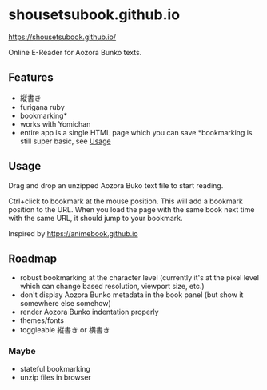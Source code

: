 # shousetsubook.github.io
https://shousetsubook.github.io/

Online E-Reader for Aozora Bunko texts.

## Features
- 縦書き
- furigana ruby
- bookmarking*
- works with Yomichan
- entire app is a single HTML page which you can save
\*bookmarking is still super basic, see [Usage](#usage)

## Usage
Drag and drop an unzipped Aozora Buko text file to start reading.

Ctrl+click to bookmark at the mouse position. This will add a bookmark position to the URL. When you load the page with the same book next time with the same URL, it should jump to your bookmark.

Inspired by https://animebook.github.io

## Roadmap
- robust bookmarking at the character level (currently it's at the pixel level which can change based resolution, viewport size, etc.)
- don't display Aozora Bunko metadata in the book panel (but show it somewhere else somehow)
- render Aozora Bunko indentation properly
- themes/fonts
- toggleable 縦書き or 横書き

### Maybe
- stateful bookmarking
- unzip files in browser